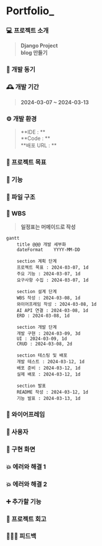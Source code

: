 # Portfolio_

### 💻 프로젝트 소개
>**Django Project** <br>
>**blog 만들기** <br>

### 🧠 개발 동기

### 🕰 개발 기간
>**2024-03-07 ~ 2024-03-13**

### ⚙ 개발 환경
>**IDE : ** <br>
>**Code : ** <br>
>**배포 URL : **

### 🚩 프로젝트 목표

### 📌 기능

### 📂 파일 구조

### 🔎 WBS
>**일정표는 머메이드로 작성**
```mermaid
gantt
    title @@@ 개발 세부화
    dateFormat    YYYY-MM-DD

    section 계획 단계
    프로젝트 목표 : 2024-03-07, 1d
    주요 기능 : 2024-03-07, 1d
    요구사항 수집 : 2024-03-07, 1d
    
    section 설계 단계
    WBS 작성 : 2024-03-08, 1d
    와이어프레임 작성 : 2024-03-08, 1d
    AI API 연결 : 2024-03-08, 1d
    ERD : 2024-03-08, 1d

    section 개발 단계
    개발 구현 : 2024-03-09, 3d
    UI : 2024-03-09, 1d
    CRUD : 2024-03-08, 2d
    
    section 테스팅 및 배포
    개발 테스트 : 2024-03-12, 1d
    배포 준비 : 2024-03-12, 1d
    실제 배포 : 2024-03-12, 1d

    section 발표
    README 작성 : 2024-03-12, 1d
    기능 발표 : 2024-03-13, 1d
```

### 📏 와이어프레임

### 👤 사용자

### 📱 구현 화면

### 💥 에러와 해결 1

### 💥 에러와 해결 2

### ➕ 추가할 기능

### 💭 프로젝트 회고

### 👨🏻‍🏫 피드백
